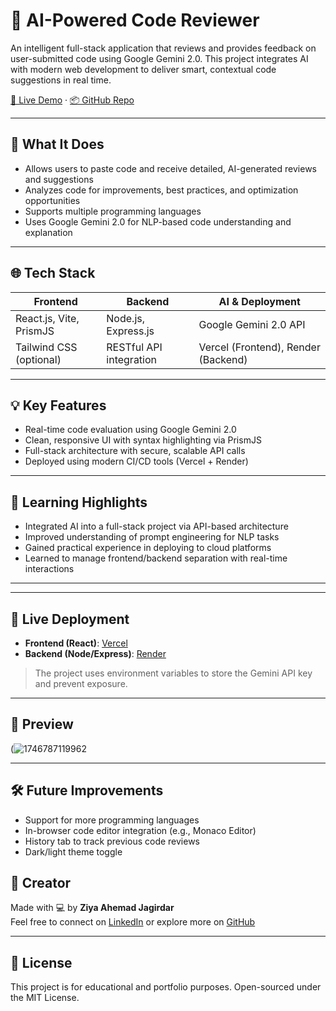 # 🤖 AI-Powered Code Reviewer

An intelligent full-stack application that reviews and provides feedback on user-submitted code using Google Gemini 2.0. This project integrates AI with modern web development to deliver smart, contextual code suggestions in real time.

[🚀 Live Demo](https://lnkd.in/gSh9pzYJ) · [📦 GitHub Repo](https://lnkd.in/giuQP8CR)

---

## 🔧 What It Does

- Allows users to paste code and receive detailed, AI-generated reviews and suggestions
- Analyzes code for improvements, best practices, and optimization opportunities
- Supports multiple programming languages
- Uses Google Gemini 2.0 for NLP-based code understanding and explanation

---

## 🌐 Tech Stack

| Frontend                     | Backend                      | AI & Deployment             |
|-----------------------------|------------------------------|-----------------------------|
| React.js, Vite, PrismJS     | Node.js, Express.js          | Google Gemini 2.0 API       |
| Tailwind CSS (optional)     | RESTful API integration      | Vercel (Frontend), Render (Backend) |

---

## 💡 Key Features


- Real-time code evaluation using Google Gemini 2.0
- Clean, responsive UI with syntax highlighting via PrismJS
- Full-stack architecture with secure, scalable API calls
- Deployed using modern CI/CD tools (Vercel + Render)

---

## 🧠 Learning Highlights

- Integrated AI into a full-stack project via API-based architecture
- Improved understanding of prompt engineering for NLP tasks
- Gained practical experience in deploying to cloud platforms
- Learned to manage frontend/backend separation with real-time interactions

---


---

## 🚀 Live Deployment

- **Frontend (React)**: [Vercel](https://vercel.com)
- **Backend (Node/Express)**: [Render](https://render.com)

> The project uses environment variables to store the Gemini API key and prevent exposure.

---

## 📸 Preview

(![1746787119962](https://github.com/user-attachments/assets/7c1b8c9c-2de7-4f96-a699-ab06400a4fb9)



---

## 🛠️ Future Improvements

- Support for more programming languages
- In-browser code editor integration (e.g., Monaco Editor)
- History tab to track previous code reviews
- Dark/light theme toggle



## 🙌 Creator

Made with 💻 by **Ziya Ahemad Jagirdar**  
Feel free to connect on [LinkedIn](https://www.linkedin.com/in/ziya-jagirdar/) or explore more on [GitHub](https://github.com/zeeyawnl)

---

## 📄 License

This project is for educational and portfolio purposes. Open-sourced under the MIT License.


